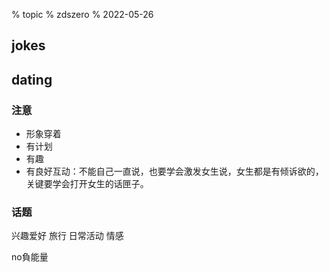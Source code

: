 % topic
% zdszero
% 2022-05-26

## jokes

## dating

### 注意

* 形象穿着
* 有计划
* 有趣
* 有良好互动：不能自己一直说，也要学会激发女生说，女生都是有倾诉欲的，关键要学会打开女生的话匣子。

### 话题

兴趣爱好
旅行
日常活动
情感

no負能量

